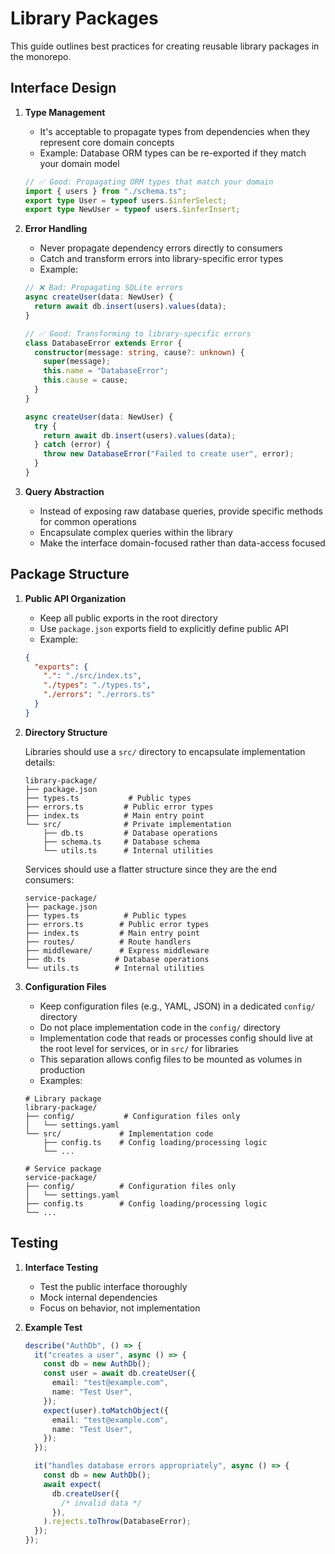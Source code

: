 # Library Packages

This guide outlines best practices for creating reusable library packages in the monorepo.

## Interface Design

1. **Type Management**

   - It's acceptable to propagate types from dependencies when they represent core domain concepts
   - Example: Database ORM types can be re-exported if they match your domain model

   ```typescript
   // ✅ Good: Propagating ORM types that match your domain
   import { users } from "./schema.ts";
   export type User = typeof users.$inferSelect;
   export type NewUser = typeof users.$inferInsert;
   ```

2. **Error Handling**

   - Never propagate dependency errors directly to consumers
   - Catch and transform errors into library-specific error types
   - Example:

   ```typescript
   // ❌ Bad: Propagating SQLite errors
   async createUser(data: NewUser) {
     return await db.insert(users).values(data);
   }

   // ✅ Good: Transforming to library-specific errors
   class DatabaseError extends Error {
     constructor(message: string, cause?: unknown) {
       super(message);
       this.name = "DatabaseError";
       this.cause = cause;
     }
   }

   async createUser(data: NewUser) {
     try {
       return await db.insert(users).values(data);
     } catch (error) {
       throw new DatabaseError("Failed to create user", error);
     }
   }
   ```

3. **Query Abstraction**
   - Instead of exposing raw database queries, provide specific methods for common operations
   - Encapsulate complex queries within the library
   - Make the interface domain-focused rather than data-access focused

## Package Structure

1. **Public API Organization**

   - Keep all public exports in the root directory
   - Use `package.json` exports field to explicitly define public API
   - Example:

   ```json
   {
     "exports": {
       ".": "./src/index.ts",
       "./types": "./types.ts",
       "./errors": "./errors.ts"
     }
   }
   ```

2. **Directory Structure**

   Libraries should use a `src/` directory to encapsulate implementation details:

   ```
   library-package/
   ├── package.json
   ├── types.ts           # Public types
   ├── errors.ts         # Public error types
   ├── index.ts          # Main entry point
   └── src/              # Private implementation
       ├── db.ts         # Database operations
       ├── schema.ts     # Database schema
       └── utils.ts      # Internal utilities
   ```

   Services should use a flatter structure since they are the end consumers:

   ```
   service-package/
   ├── package.json
   ├── types.ts          # Public types
   ├── errors.ts        # Public error types
   ├── index.ts         # Main entry point
   ├── routes/          # Route handlers
   ├── middleware/      # Express middleware
   ├── db.ts           # Database operations
   └── utils.ts        # Internal utilities
   ```

3. **Configuration Files**

   - Keep configuration files (e.g., YAML, JSON) in a dedicated `config/` directory
   - Do not place implementation code in the `config/` directory
   - Implementation code that reads or processes config should live at the root level for services, or in `src/` for libraries
   - This separation allows config files to be mounted as volumes in production
   - Examples:

   ```
   # Library package
   library-package/
   ├── config/           # Configuration files only
   │   └── settings.yaml
   └── src/             # Implementation code
       ├── config.ts    # Config loading/processing logic
       └── ...

   # Service package
   service-package/
   ├── config/          # Configuration files only
   │   └── settings.yaml
   ├── config.ts        # Config loading/processing logic
   └── ...
   ```

## Testing

1. **Interface Testing**

   - Test the public interface thoroughly
   - Mock internal dependencies
   - Focus on behavior, not implementation

2. **Example Test**

   ```typescript
   describe("AuthDb", () => {
     it("creates a user", async () => {
       const db = new AuthDb();
       const user = await db.createUser({
         email: "test@example.com",
         name: "Test User",
       });
       expect(user).toMatchObject({
         email: "test@example.com",
         name: "Test User",
       });
     });

     it("handles database errors appropriately", async () => {
       const db = new AuthDb();
       await expect(
         db.createUser({
           /* invalid data */
         }),
       ).rejects.toThrow(DatabaseError);
     });
   });
   ```
